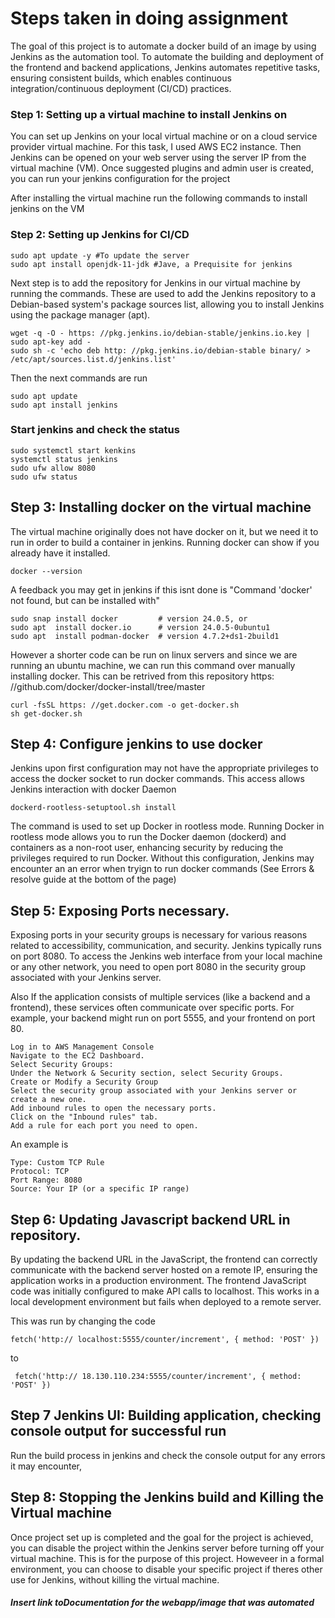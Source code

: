 # Steps taken in doing assignment

The goal of this project is to automate a docker build of an image by using Jenkins as the automation tool. To automate the building and deployment of the frontend and backend applications, Jenkins automates repetitive tasks, ensuring consistent builds, which enables continuous integration/continuous deployment (CI/CD) practices.


### Step 1: Setting up a virtual machine to install Jenkins on

You can set up Jenkins on your local virtual machine or on a cloud service provider virtual machine. For this task, I used AWS EC2 instance. Then Jenkins can be opened on your web server using the server IP from the virtual machine (VM). Once suggested plugins and admin user is created, you can run your jenkins configuration for the project

After installing the virtual machine run the following commands to install jenkins on the VM


### Step 2: Setting up Jenkins for CI/CD
```
sudo apt update -y #To update the server
sudo apt install openjdk-11-jdk #Jave, a Prequisite for jenkins
```
Next step is to add the repository for Jenkins in our virtual machine by running the commands. These are used to add the Jenkins repository to a Debian-based system's package sources list, allowing you to install Jenkins using the package manager (apt).

```
wget -q -O - https: //pkg.jenkins.io/debian-stable/jenkins.io.key | sudo apt-key add -
sudo sh -c 'echo deb http: //pkg.jenkins.io/debian-stable binary/ > /etc/apt/sources.list.d/jenkins.list'
```

Then the next commands are run

```
sudo apt update
sudo apt install jenkins
```

### Start jenkins and check the status

```
sudo systemctl start kenkins
systemctl status jenkins
sudo ufw allow 8080
sudo ufw status
```

## Step 3: Installing docker on the virtual machine 

The virtual machine originally does not have docker on it, but we need it to run in order to build a container in jenkins. Running docker can show if you already have it installed. 

```
docker --version
```
A feedback you may get in jenkins if this isnt done is "Command 'docker' not found, but can be installed with"
```
sudo snap install docker         # version 24.0.5, or
sudo apt  install docker.io      # version 24.0.5-0ubuntu1
sudo apt  install podman-docker  # version 4.7.2+ds1-2build1
```
However a shorter code can be run on linux servers and since we are running an ubuntu machine, we can run this command over manually installing docker. This can be retrived from this repository https: //github.com/docker/docker-install/tree/master
```
curl -fsSL https: //get.docker.com -o get-docker.sh
sh get-docker.sh
``` 

## Step 4: Configure jenkins to use docker
Jenkins upon first configuration may not have the appropriate privileges to access the docker socket to run docker commands. This access allows Jenkins interaction with docker Daemon
```
dockerd-rootless-setuptool.sh install
```

The command is used to set up Docker in rootless mode. Running Docker in rootless mode allows you to run the Docker daemon (dockerd) and containers as a non-root user, enhancing security by reducing the privileges required to run Docker.
Without this configuration, Jenkins may encounter an an error when tryign to run docker commands (See Errors & resolve guide at the bottom of the page)


## Step 5: Exposing Ports necessary.
Exposing ports in your security groups is necessary for various reasons related to accessibility, communication, and security.
Jenkins typically runs on port 8080. To access the Jenkins web interface from your local machine or any other network, you need to open port 8080 in the security group associated with your Jenkins server.

Also If the application consists of multiple services (like a backend and a frontend), these services often communicate over specific ports. For example, your backend might run on port 5555, and your frontend on port 80.

```
Log in to AWS Management Console
Navigate to the EC2 Dashboard.
Select Security Groups:
Under the Network & Security section, select Security Groups.
Create or Modify a Security Group
Select the security group associated with your Jenkins server or create a new one.
Add inbound rules to open the necessary ports.
Click on the "Inbound rules" tab.
Add a rule for each port you need to open.
```

An example is 
```
Type: Custom TCP Rule
Protocol: TCP
Port Range: 8080
Source: Your IP (or a specific IP range)
```


## Step 6: Updating Javascript backend URL in repository.

By updating the backend URL in the JavaScript, the frontend can correctly communicate with the backend server hosted on a remote IP, ensuring the application works in a production environment. The frontend JavaScript code was initially configured to make API calls to localhost. This works in a local development environment but fails when deployed to a remote server. 

This was run by changing the code 
```
fetch('http:// localhost:5555/counter/increment', { method: 'POST' })
```
to 
```
 fetch('http:// 18.130.110.234:5555/counter/increment', { method: 'POST' })
```

## Step 7 Jenkins UI: Building application, checking console output for successful run 
Run the build process in jenkins and check the console output for any errors it may encounter,

## Step 8: Stopping the Jenkins build and Killing the Virtual machine
Once project set up is completed and the goal for the project is achieved, you can disable the project within the Jenkins server before turning off your virtual machine. This is for the purpose of this project. Howeveer in a formal environment, you can choose to disable your specific project if theres other use for Jenkins, without killing the virtual machine. 

##### Insert link toDocumentation for the webapp/image that was automated
